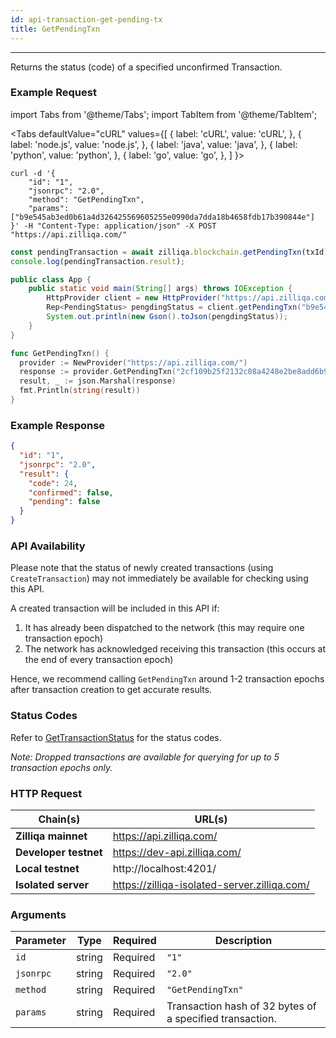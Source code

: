 ```yaml
---
id: api-transaction-get-pending-tx
title: GetPendingTxn
---
```


---

Returns the status (code) of a specified unconfirmed Transaction.

### Example Request

import Tabs from '@theme/Tabs';
import TabItem from '@theme/TabItem';

<Tabs
defaultValue="cURL"
values={[
{ label: 'cURL', value: 'cURL', },
{ label: 'node.js', value: 'node.js', },
{ label: 'java', value: 'java', },
{ label: 'python', value: 'python', },
{ label: 'go', value: 'go', },
]
}>

<TabItem value="cURL">

```shell
curl -d '{
    "id": "1",
    "jsonrpc": "2.0",
    "method": "GetPendingTxn",
    "params": ["b9e545ab3ed0b61a4d326425569605255e0990da7dda18b4658fdb17b390844e"]
}' -H "Content-Type: application/json" -X POST "https://api.zilliqa.com/"
```

</TabItem>
<TabItem value="node.js">

```js
const pendingTransaction = await zilliqa.blockchain.getPendingTxn(txId);
console.log(pendingTransaction.result);
```

</TabItem>
<TabItem value="java">

```java
public class App {
    public static void main(String[] args) throws IOException {
        HttpProvider client = new HttpProvider("https://api.zilliqa.com");
        Rep<PendingStatus> pengdingStatus = client.getPendingTxn("b9e545ab3ed0b61a4d326425569605255e0990da7dda18b4658fdb17b390844e");
        System.out.println(new Gson().toJson(pengdingStatus));
    }
}
```

</TabItem>

<TabItem value="go">

```go
func GetPendingTxn() {
  provider := NewProvider("https://api.zilliqa.com/")
  response := provider.GetPendingTxn("2cf109b25f2132c08a4248e2be8add6b95b92aef5b2c77e737faefbc9353ee7c")
  result, _ := json.Marshal(response)
  fmt.Println(string(result))
}
```

</TabItem>
</Tabs>

### Example Response

```json
{
  "id": "1",
  "jsonrpc": "2.0",
  "result": {
    "code": 24,
    "confirmed": false,
    "pending": false
  }
}
```

### API Availability

Please note that the status of newly created transactions (using `CreateTransaction`) may not immediately be available for checking using this API.

A created transaction will be included in this API if:

1. It has already been dispatched to the network (this may require one transaction epoch)
2. The network has acknowledged receiving this transaction (this occurs at the end of every transaction epoch)

Hence, we recommend calling `GetPendingTxn` around 1-2 transaction epochs after transaction creation to get accurate results.

### Status Codes

Refer to [GetTransactionStatus](https://dev.zilliqa.com/docs/apis/api-transaction-get-transaction-status#status-codes) for the status codes.

_Note: Dropped transactions are available for querying for up to 5 transaction epochs only._

### HTTP Request

| Chain(s)              | URL(s)                                       |
| --------------------- | -------------------------------------------- |
| **Zilliqa mainnet**   | https://api.zilliqa.com/                     |
| **Developer testnet** | https://dev-api.zilliqa.com/                 |
| **Local testnet**     | http://localhost:4201/                       |
| **Isolated server**   | https://zilliqa-isolated-server.zilliqa.com/ |

### Arguments

| Parameter | Type   | Required | Description                                              |
| --------- | ------ | -------- | -------------------------------------------------------- |
| `id`      | string | Required | `"1"`                                                    |
| `jsonrpc` | string | Required | `"2.0"`                                                  |
| `method`  | string | Required | `"GetPendingTxn"`                                        |
| `params`  | string | Required | Transaction hash of 32 bytes of a specified transaction. |
